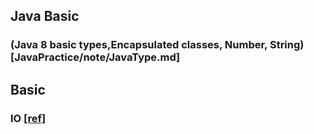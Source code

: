 ## Java Basic
### (Java 8 basic types,Encapsulated classes, Number, String)[JavaPractice/note/JavaType.md]


## Basic
### IO [[ref]](http://pengjiaheng.iteye.com/category/86293)
